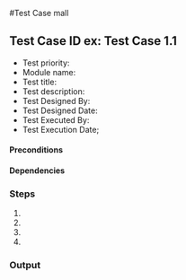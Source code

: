 #Test Case mall

## Test Case ID ex: Test Case 1.1

* Test priority:
* Module name:
* Test title:
* Test description:
* Test Designed By:
* Test Designed Date:
* Test Executed By:
* Test Execution Date;

#### Preconditions

#### Dependencies

### Steps
1. 
2. 
3. 
4. 

### Output
